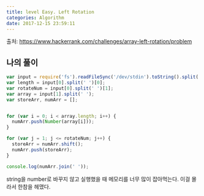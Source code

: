 ```yaml
---
title: level Easy. Left Rotation
categories: Algorithm
date: 2017-12-15 23:59:11
---
```

출처: https://www.hackerrank.com/challenges/array-left-rotation/problem

## 나의 풀이

```javascript
var input = require('fs').readFileSync('/dev/stdin').toString().split('\n');
var length = input[0].split(' ')[0];
var rotateNum = input[0].split(' ')[1];
var array = input[1].split(' ');
var storeArr, numArr = [];


for (var i = 0; i < array.length; i++) {
  numArr.push(Number(array[i]));
}

for (var j = 1; j <= rotateNum; j++) {
  storeArr = numArr.shift();
  numArr.push(storeArr);
}

console.log(numArr.join(' '));
```

string을 number로 바꾸지 않고 실행했을 때 메모리를 너무 많이 잡아먹는다. 
이걸 몰라서 한참을 헤맸다.